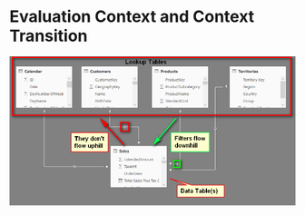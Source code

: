 # Evaluation Context and Context Transition

![Relationships](.gitbook/assets/image%20%2855%29.png)



